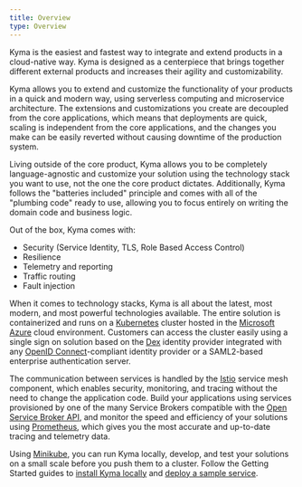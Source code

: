 ```yaml
---
title: Overview
type: Overview
---
```


Kyma is the easiest and fastest way to integrate and extend products in a cloud-native way. Kyma is designed as a centerpiece that brings together different external products and increases their agility and customizability.

Kyma allows you to extend and customize the functionality of your products in a quick and modern way, using serverless computing and microservice architecture. The extensions and customizations you create are decoupled from the core applications, which means that deployments are quick, scaling is independent from the core applications, and the changes you make can be easily reverted without causing downtime of the production system.

Living outside of the core product, Kyma allows you to be completely language-agnostic and customize your solution using the technology stack you want to use, not the one the core product dictates. Additionally, Kyma follows the "batteries included" principle and comes with all of the "plumbing code" ready to use, allowing you to focus entirely on writing the domain code and business logic.

Out of the box, Kyma comes with:
  - Security (Service Identity, TLS, Role Based Access Control)
  - Resilience
  - Telemetry and reporting
  - Traffic routing
  - Fault injection

When it comes to technology stacks, Kyma is all about the latest, most modern, and most powerful technologies available. The entire solution is containerized and runs on a [Kubernetes](https://kubernetes.io/) cluster hosted in the [Microsoft Azure](https://azure.microsoft.com/) cloud environment. Customers can access the cluster easily using a single sign on solution based on the [Dex](https://github.com/coreos/dex) identity provider integrated with any [OpenID Connect](https://openid.net/connect/)-compliant identity provider or a SAML2-based enterprise authentication server.

The communication between services is handled by the [Istio](https://istio.io/) service mesh component, which enables security, monitoring, and tracing without the need to change the application code.
Build your applications using services provisioned by one of the many Service Brokers compatible with the [Open Service Broker API](https://www.openservicebrokerapi.org/), and monitor the speed and efficiency of your solutions using [Prometheus](https://prometheus.io/), which gives you the most accurate and up-to-date tracing and telemetry data.

Using [Minikube](https://github.com/kubernetes/minikube), you can run Kyma locally, develop, and test your solutions on a small scale before you push them to a cluster. Follow the Getting Started guides to [install Kyma locally](031-gs-local-installation.md) and [deploy a sample service](032-gs-sample-service-deployment-to-local.md).

